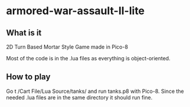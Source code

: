 # armored-war-assault-II-lite

## What is it
  2D Turn Based Mortar Style Game made in Pico-8
 
  Most of the code is in the .lua files as everything is object-oriented.
  
## How to play
  Go t /Cart File/Lua Source/tanks/ and run tanks.p8 with Pico-8. Since the needed .lua files are in the same directory it should run fine.
